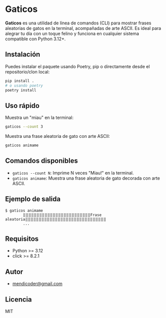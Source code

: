# Gaticos

**Gaticos** es una utilidad de línea de comandos (CLI) para mostrar frases aleatorias de gatos en la terminal, acompañadas de arte ASCII. Es ideal para alegrar tu día con un toque felino y funciona en cualquier sistema compatible con Python 3.12+.

## Instalación

Puedes instalar el paquete usando Poetry, pip o directamente desde el repositorio/clon local:

```bash
pip install .
# o usando poetry
poetry install
```

## Uso rápido

Muestra un "miau" en la terminal:

```bash
gaticos --count 3
```

Muestra una frase aleatoria de gato con arte ASCII:

```bash
gaticos animame
```

## Comandos disponibles

- `gaticos --count N`: Imprime N veces "Miau!" en la terminal.
- `gaticos animame`: Muestra una frase aleatoria de gato decorada con arte ASCII.

## Ejemplo de salida

```
$ gaticos animame
        ⣿⣿⣿⣿⣿⣿⣿⣿⣿⣿⣿⣿⣿⣿⣿⣿⣿⣿⣿⣿⣿⣿⣿⣿⣿Frase aleatoria⣿⣿⣿⣿⣿⣿⣿⣿⣿⣿⣿⣿⣿⣿⣿⣿⣿⣿⣿⣿⣿⣿⣿⣿⣿⣿⣿⣿⣿⣿
        ...
```

## Requisitos

- Python >= 3.12
- click >= 8.2.1

## Autor

- mendicoder@gmail.com

## Licencia

MIT
